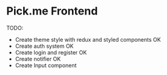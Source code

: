 # Pick.me Frontend

TODO:

- Create theme style with redux and styled components OK
- Create auth system OK
- Create login and register OK
- Create notifier OK
- Create Input component
